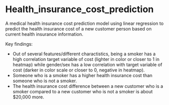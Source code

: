 # Health_insurance_cost_prediction

A medical health insurance cost prediction model using linear regression to predict the health insurance cost of a new customer person based on current health insurance information.

Key findings:
- Out of several features/different charactistics, being a smoker has a high correlation target variable of cost (lighter in color or closer to 1 in heatmap) while gender/sex has a low correlation with target variable of cost (darker in color scale or closer to 0, negative in heatmap).
- Someone who is a smoker has a higher health insurance cost than someone who is not a smoker.
- The health insurance cost difference between a new customer who is a smoker compared to a new customer who is not a smoker is about $20,000 more.
